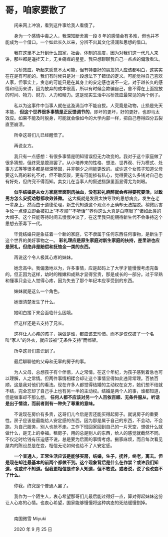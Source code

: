 # 哥，咱家要散了

　　闲来网上冲浪，看到这件事给我人看傻了。

　　身为一个感情中毒之人，我深知断舍离一段 8 年的感情会有多难，但也并不能成为一个借口。一个如此长久以来，分辨不出其文化浸润和思想的借口。

　　我在这里不上升到什么国家，社会，体制的高度，因为对我们这一代凡人来讲，那些都是遥挂天上，无关痛痒的星星。我只想聊聊我自己一点点的偏激看法。

　　吊桥效应，听起来感觉不太可能，但有特要好的朋友的人应该都明白，这实实在在是有可能的。我们有时候只是对一段想法下了错误的定义。可能觉得自己喜欢人家，但事实上，贪恋的可能只是在其身上的安定感也说不一定。对于越长久的感情和经历来讲，因为放弃的成本很高，所以有时候会欺骗自己，舍不得在上面投放的时间、物力、财力、人力和精力。这是现实生活中吊桥效应最常见的两个例子。

　　私以为这事件中当事人就在这漩涡当中不能自拔。人究竟是动物，止损是先天本能， **但这个世界很多事情是正反馈调节的**，即坏的更坏，好的更好，也即马太效应。如果不能及时脱身，可能就会像如今的大学内部一样，把自己卷得四分五裂直至崩溃。

　　所幸这哥们儿已经醒悟了。

　　再说女方。

　　我只有一点感想：有很多事情是明知错误但无力改变的。我对于这个家庭做了很多猜想，但终究是臆测罢了。从小培养来的性格、想法、世界观、行为模式、处事方式等等很多都是根深蒂固，并非朝夕之间能更改的。或许这个女孩子知道父母要这么高的彩礼不对，但不敢反驳，更有可能掺有私心，觉得要这么多钱对自己也有好处，但终究不得而知。卖女儿在当事人的叙述措辞里面显得尤为刺眼。

　　**似乎结婚是从女方家庭里面割肉抽血，没有彩礼麻醉就会疼得要死要活，以致男方怎么安抚劝慰都收效甚微。** 这大概就是发展太快导致的思想病变，发生在老一辈身上，然而由于道德伦理，新生代知道这个观点不正确却无法摆脱。稍微厉害争论一点便立即会被扣上“不孝顺”“不听话”“养你这么大真是白瞎眼了”诸如此类的大帽子。这个只能等待时间去慢慢冲淡了，在这里我只能期待新生代不会秉持这个思想去荼毒下一代。

　　毕竟结婚只是象征着一个新的家庭，它不隶属于任何东西任何事物，是新生于这个世界的美好事物之一。 **彩礼理应是原生家庭对新生家庭的扶持，差里讲也应是贺礼，但绝非是赔偿和抚恤金一类的东西。**

　　再说这个令人极其心疼的妹妹。

　　她念高中。我偏激地以为，许多事情，应是起码上了大学才能慢慢考虑完备的。但正因为这样，幼时的稚嫩和成熟才显得宝贵，那是成长的一部分。过于早熟和懂事只会让人觉得心疼，因为失去了那个年纪本应享受到的东西。

　　妹妹就是这么一个角色。

　　她很清楚发生了什么。

　　她明白接下来会面临什么困境。

　　但这样还是去支持了兄长。

　　这样让人心疼的孩子，换做是谁，都应该去珍惜。而不是仅仅披了一个名叫“家人”的外衣，就应该被“无条件支持”而绑架。

　　所幸这哥们意识到了。

　　最后聊聊他的父母和无辜的房子的事。

　　为人父母，总想孩子有个伴侣，人之常情。在这个年纪，为孩子感到着急也可以理解，人之常情。但两件事情相糅合却让这个事情显得如此违背常理。百依百顺，这是我对他们的看法。现在许多人都觉得结婚的主动权在女方，她们想不结就不结，完全忘却了自己手上也有另一半的主动权。结婚是两个人的事，谁都知道，但是做事却不那么想。 **任何人都不应该对另一个人百依百顺、无条件服从，听话是出于情谊，而前者则有一种失了尊重的意味。**

　　不说现在房价有多贵，这哥们儿今后是否还能买得起房子。就说房子的重要性。房子应该是最能给人安定感的东西，因为那是属于自己的东西，不会动，不会跑，为自己服务，别人也抢不走。工作下班回家回到自己的一片天空，想做什么就做什么，是无上的幸福。租房子，用的总是别人的东西，给人的感觉就截然不同。不仅定时给钱有压迫感不说，总是要为后面的事情考虑。搬家麻烦，而且每次看见屋内的陈设总是在变，相信无论如何也给不了人安定感。

　　**一个普通人，正常生活应该是能够买房，结婚，生子，抚养，终老，离去。但是现在却连最基本的前两个都做不到。这个现象背后是什么在作祟？或许我们知道，也或许不知道。但我更相信是许多人知道，但不敢说。或者说，说了也改变不了什么。**

　　你我，终究是个普通人罢了。

　　我作为一个陌生人，衷心希望那哥们儿最后能过得好一点，算对得起妹妹这份让人心疼的心情。也衷心希望，国家能够慢慢将这种病态的死结缓慢割掉。

<br>　　南国微雪 Miyuki

　　2020 年 9 月 25 日

